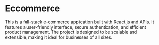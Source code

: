 # Eccommerce
This is a full-stack e-commerce application built with React.js and APIs. It features a user-friendly interface, secure authentication, and efficient product management. The project is designed to be scalable and extensible, making it ideal for businesses of all sizes.  
